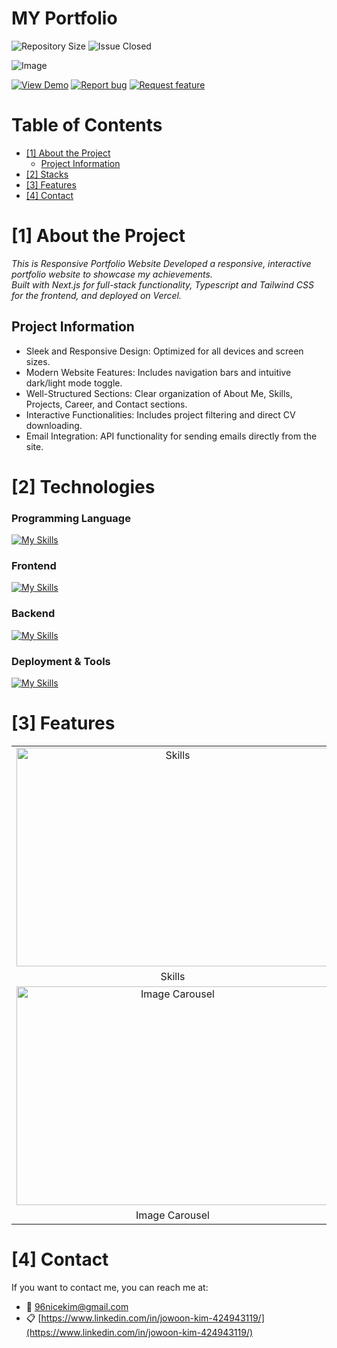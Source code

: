 # MY Portfolio

<!--Badges-->
![Repository Size][repository-size-shield] ![Issue Closed][issue-closed-shield]

<!--Project Title Image-->
![Image](https://github.com/user-attachments/assets/f037119e-dd19-474e-bb46-c2e7b03afda7)


<!--Project Buttons-->
[![View Demo][view-demo-shield]][view-demo-url] [![Report bug][report-bug-shield]][report-bug-url] [![Request feature][request-feature-shield]][request-feature-url] 

<!--Table of Contents-->
# Table of Contents
- [[1] About the Project](#1-about-the-project)
  - [Project Information](#project-information)
- [[2] Stacks](#2-technologies)
- [[3] Features](#3-features) 
- [[4] Contact](#5-contact)


# [1] About the Project
*This is Responsive Portfolio Website Developed a responsive, interactive portfolio website to showcase my achievements.<br>
Built with Next.js for full-stack functionality, Typescript and Tailwind CSS for the frontend, and deployed on Vercel.*

## Project Information
- Sleek and Responsive Design: Optimized for all devices and screen sizes.
- Modern Website Features: Includes navigation bars and intuitive dark/light mode toggle.
- Well-Structured Sections: Clear organization of About Me, Skills, Projects, Career, and Contact sections.
- Interactive Functionalities: Includes project filtering and direct CV downloading.
- Email Integration: API functionality for sending emails directly from the site.


# [2] Technologies

### Programming Language
[![My Skills](https://skillicons.dev/icons?i=js)](https://skillicons.dev)


### Frontend
[![My Skills](https://skillicons.dev/icons?i=html,css,tailwind,ts)](https://skillicons.dev)

### Backend
[![My Skills](https://skillicons.dev/icons?i=nodejs,nextjs)](https://skillicons.dev)

### Deployment & Tools
[![My Skills](https://skillicons.dev/icons?i=vercel,git,github)](https://skillicons.dev)


# [3] Features

<table>
  <tbody>
    <tr>
      <td align="center"><img src="https://github.com/user-attachments/assets/ccb84b2a-ce89-44de-a88f-8db7e6d5d34d" width="500px" height="350px" alt="Skills"></td>
      <td align="center"><img src="https://github.com/user-attachments/assets/c7e35ccd-c6eb-49e0-8bf8-7c3e95d964bc" width="500px" height="350px" alt="Project"></td>
    </tr>
      <tr>
      <td align="center">Skills</td>
      <td align="center">Project</td>
     </tr>
        <tr>
      <td align="center"><img src="https://github.com/user-attachments/assets/bdd5e86e-fd1d-4e39-b8ad-3dc93d0415dd" width="500px" height="350px" alt="Image Carousel"></td>
      <td align="center"><img src="https://github.com/user-attachments/assets/a105e823-51a5-4bf4-af88-e22f59aeeea6" width="500px" height="300px" alt="Contact Form"></td>
    </tr>
      <tr>
      <td align="center">Image Carousel</td>
        <td align="center">Contact Form</td>
     </tr>
  </tbody>
</table>


# [4] Contact
If you want to contact me, you can reach me at:
- 📧 96nicekim@gmail.com
- 📋 [https://www.linkedin.com/in/jowoon-kim-424943119/](https://www.linkedin.com/in/jowoon-kim-424943119/)

<!--Url for Badges-->
[repository-size-shield]: https://img.shields.io/github/repo-size/NiceKim/strayspotter?labelColor=D8D8D8&color=BE81F7
[issue-closed-shield]: https://img.shields.io/github/issues-closed/NiceKim/strayspotter?labelColor=D8D8D8&color=FE9A2E

<!--Url for Buttons-->
[view-demo-shield]: https://img.shields.io/badge/-%F0%9F%98%8E%20view%20demo-F3F781?style=for-the-badge
[view-demo-url]: https://jowoon-kim-portfolio.vercel.app/
[report-bug-shield]: https://img.shields.io/badge/-%F0%9F%90%9E%20report%20bug-F5A9A9?style=for-the-badge
[report-bug-url]: https://github.com/NiceKim/my_portfolio/issues
[request-feature-shield]: https://img.shields.io/badge/-%E2%9C%A8%20request%20feature-A9D0F5?style=for-the-badge
[request-feature-url]: https://github.com/NiceKim/my_portfolio/issues
